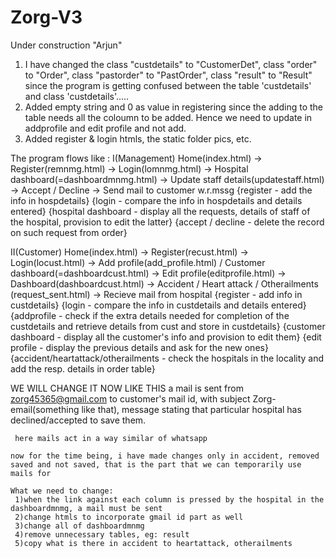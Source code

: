 # Zorg-V3
Under construction
"Arjun"
1. I have changed the class "custdetails" to "CustomerDet", class "order" to "Order", class "pastorder" to "PastOrder", class "result" to "Result" since the program is getting confused between the table 'custdetails' and class 'custdetails'.....
2. Added empty string and 0 as value in registering since the adding to the table needs all the coloumn to be added. Hence we need to update in addprofile and edit profile and not add.
3. Added register & login htmls, the static folder pics, etc.

The program flows like :
I(Management)
Home(index.html) -> Register(remnmg.html) -> Login(lomnmg.html) -> Hospital dashboard(=dashboardmnmg.html) -> Update staff details(updatestaff.html) -> Accept / Decline -> Send mail to customer w.r.mssg
{register - add the info in hospdetails}
{login - compare the info in hospdetails and details entered}
{hospital dashboard - display all the requests, details of staff of the hospital, provision to edit the latter}
{accept / decline - delete the record on such request from order}

II(Customer)
Home(index.html) -> Register(recust.html) -> Login(locust.html) -> Add profile(add_profile.html) / Customer dashboard(=dashboardcust.html) -> Edit profile(editprofile.html) -> Dashboard(dashboardcust.html) -> Accident / Heart attack / Otherailments (request_sent.html) -> Recieve mail from hospital
{register - add info in custdetails}
{login - compare the info in custdetails and details entered}
{addprofile - check if the extra details needed for completion of the custdetails and retrieve details from cust and store in custdetails}
{customer dashboard - display all the customer's info and provision to edit them}
{edit profile - display the previous details and ask for the new ones}
{accident/heartattack/otherailments - check the hospitals in the locality and add the resp. details in order table}


WE WILL CHANGE IT NOW LIKE THIS
    a mail is sent from zorg45365@gmail.com to customer's mail id, with subject Zorg-email(something like that), message stating that particular hospital has declined/accepted to save them.

     here mails act in a way similar of whatsapp

    now for the time being, i have made changes only in accident, removed saved and not saved, that is the part that we can temporarily use mails for

    What we need to change:
     1)when the link against each column is pressed by the hospital in the dashboardmnmg, a mail must be sent
     2)change htmls to incorporate gmail id part as well
     3)change all of dashboardmnmg
     4)remove unnecessary tables, eg: result
     5)copy what is there in accident to heartattack, otherailments
